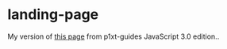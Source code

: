 # landing-page
My version of [this page](https://blackrockdigital.github.io/startbootstrap-landing-page/) from p1xt-guides JavaScript 3.0 edition..
